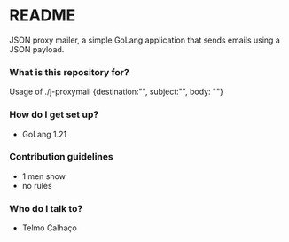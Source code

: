 # README #

JSON proxy mailer, a simple GoLang application that sends emails using a JSON payload.

### What is this repository for? ###

Usage of ./j-proxymail {destination:"", subject:"", body: ""}

### How do I get set up? ###

* GoLang 1.21

### Contribution guidelines ###

* 1 men show
* no rules

### Who do I talk to? ###

* Telmo Calhaço
